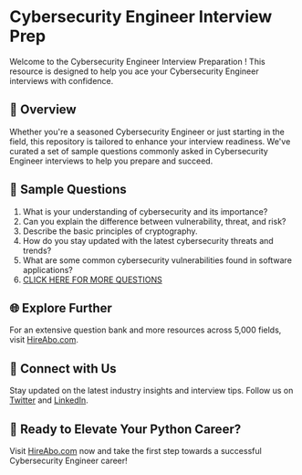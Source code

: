 # Cybersecurity Engineer Interview Prep

Welcome to the Cybersecurity Engineer Interview Preparation ! This resource is designed to help you ace your Cybersecurity Engineer interviews with confidence.

## 🚀 Overview

Whether you're a seasoned Cybersecurity Engineer or just starting in the field, this repository is tailored to enhance your interview readiness. We've curated a set of sample questions commonly asked in Cybersecurity Engineer interviews to help you prepare and succeed.

## 📝 Sample Questions

1. What is your understanding of cybersecurity and its importance?
2. Can you explain the difference between vulnerability, threat, and risk?
3. Describe the basic principles of cryptography.
4. How do you stay updated with the latest cybersecurity threats and trends?
5. What are some common cybersecurity vulnerabilities found in software applications?
6. [CLICK HERE FOR MORE QUESTIONS](https://hireabo.com/job/0_0_91/Cybersecurity%20Engineer)

## 🌐 Explore Further

For an extensive question bank and more resources across 5,000 fields, visit [HireAbo.com](https://www.hireabo.com).

## 📱 Connect with Us

Stay updated on the latest industry insights and interview tips. Follow us on [Twitter](https://twitter.com/hireabo) and [LinkedIn](https://www.linkedin.com/in/hire-abo-3609972a8/).

## 🚀 Ready to Elevate Your Python Career?

Visit [HireAbo.com](https://www.hireabo.com) now and take the first step towards a successful Cybersecurity Engineer career!